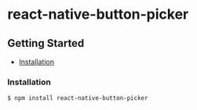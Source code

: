 # react-native-button-picker

## Getting Started

- [Installation](#installation)

### Installation

```bash
$ npm install react-native-button-picker
```
